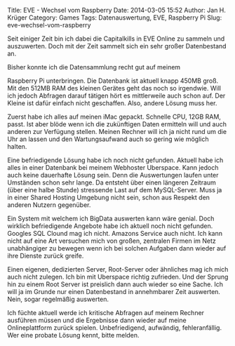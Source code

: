 Title: EVE - Wechsel vom Raspberry
Date: 2014-03-05 15:52
Author: Jan H. Krüger
Category: Games
Tags: Datenauswertung, EVE, Raspberry Pi
Slug: eve-wechsel-vom-raspberry

Seit einiger Zeit bin ich dabei die Capitalkills in EVE Online zu
sammeln und auszuwerten. Doch mit der Zeit sammelt sich ein sehr großer
Datenbestand an.

<!--more-->Bisher konnte ich die Datensammlung recht gut auf meinem
Raspberry Pi unterbringen. Die Datenbank ist aktuell knapp 450MB groß.
Mit den 512MB RAM des kleinen Gerätes geht das noch so irgendwie. Will
ich jedoch Abfragen darauf tätigen hört es mittlerweile auch schon auf.
Der Kleine ist dafür einfach nicht geschaffen. Also, andere Lösung muss
her.

Zuerst habe ich alles auf meinen iMac gepackt. Schnelle CPU, 12GB RAM,
passt. Ist aber blöde wenn ich die zukünftigen Daten ermitteln will und
auch anderen zur Verfügung stellen. Meinen Rechner will ich ja nicht
rund um die Uhr an lassen und den Wartungsaufwand auch so gering wie
möglich halten.

Eine befriedigende Lösung habe ich noch nicht gefunden. Aktuell habe ich
alles in einer Datenbank bei meinem Webhoster Uberspace. Kann jedoch
auch keine dauerhafte Lösung sein. Denn die Auswertungen laufen unter
Umständen schon sehr lange. Da entsteht über einen längeren Zeitraum
(über eine halbe Stunde) stressende Last auf dem MySQL-Server. Muss ja
in einer Shared Hosting Umgebung nicht sein, schon aus Respekt den
anderen Nutzern gegenüber.

Ein System mit welchem ich BigData auswerten kann wäre genial. Doch
wirklich befriedigende Angebote habe ich aktuell noch nicht gefunden.
Googles SQL Clound mag ich nicht. Amazons Service auch nicht. Ich kann
nicht auf eine Art versuchen mich von großen, zentralen Firmen im Netz
unabhängiger zu bewegen wenn ich bei solchen Aufgaben dann wieder auf
ihre Dienste zurück greife.

Einen eigenen, dedizierten Server, Root-Server oder ähnliches mag ich
mich auch nicht zulegen. Ich bin mit Uberspace richtig zufrieden. Und
der Sprung hin zu einem Root Server ist preislich dann auch wieder so
eine Sache. Ich will ja im Grunde nur einen Datenbestand in annehmbarer
Zeit auswerten. Nein, sogar regelmäßig auswerten.

Ich füchte aktuell werde ich kritische Abfragen auf meinem Rechner
ausführen müssen und die Ergebnisse dann wieder auf meine
Onlineplattform zurück spielen. Unbefriedigend, aufwändig,
fehleranfällig. Wer eine probate Lösung kennt, bitte melden.
